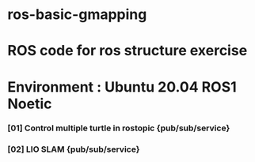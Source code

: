 # ros-basic-gmapping



# ROS code for ros structure exercise
# Environment : Ubuntu 20.04 ROS1 Noetic 


### [01] Control multiple turtle in rostopic {pub/sub/service}

### [02] LIO SLAM {pub/sub/service}
